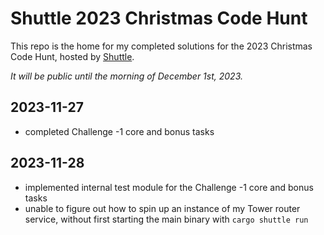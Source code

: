 # Shuttle 2023 Christmas Code Hunt

This repo is the home for my completed solutions for the 2023 Christmas Code Hunt, hosted by [Shuttle](https://shuttle.rs).

*It will be public until the morning of December 1st, 2023.*

## 2023-11-27
- completed Challenge -1 core and bonus tasks

## 2023-11-28
- implemented internal test module for the Challenge -1 core and bonus tasks
- unable to figure out how to spin up an instance of my Tower router service, without first starting the main binary with `cargo shuttle run`